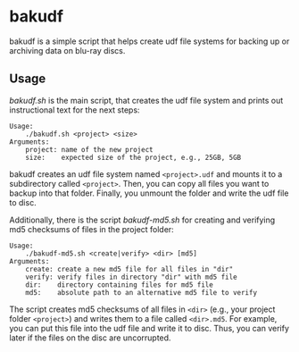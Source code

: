 # bakudf

bakudf is a simple script that helps create udf file systems for backing up or
archiving data on blu-ray discs.

## Usage

*bakudf.sh* is the main script, that creates the udf file system and prints out
instructional text for the next steps:

```
Usage:
    ./bakudf.sh <project> <size>
Arguments:
    project: name of the new project
    size:    expected size of the project, e.g., 25GB, 5GB
```

bakudf creates an udf file system named `<project>.udf` and mounts it to a
subdirectory called `<project>`. Then, you can copy all files you want to
backup into that folder. Finally, you unmount the folder and write the udf file
to disc.

Additionally, there is the script *bakudf-md5.sh* for creating and verifying
md5 checksums of files in the project folder:

```
Usage:
    ./bakudf-md5.sh <create|verify> <dir> [md5]
Arguments:
    create: create a new md5 file for all files in "dir"
    verify: verify files in directory "dir" with md5 file
    dir:    directory containing files for md5 file
    md5:    absolute path to an alternative md5 file to verify
```

The script creates md5 checksums of all files in `<dir>` (e.g., your project
folder `<project>`) and writes them to a file called `<dir>.md5`. For example,
you can put this file into the udf file and write it to disc. Thus, you can
verify later if the files on the disc are uncorrupted.
